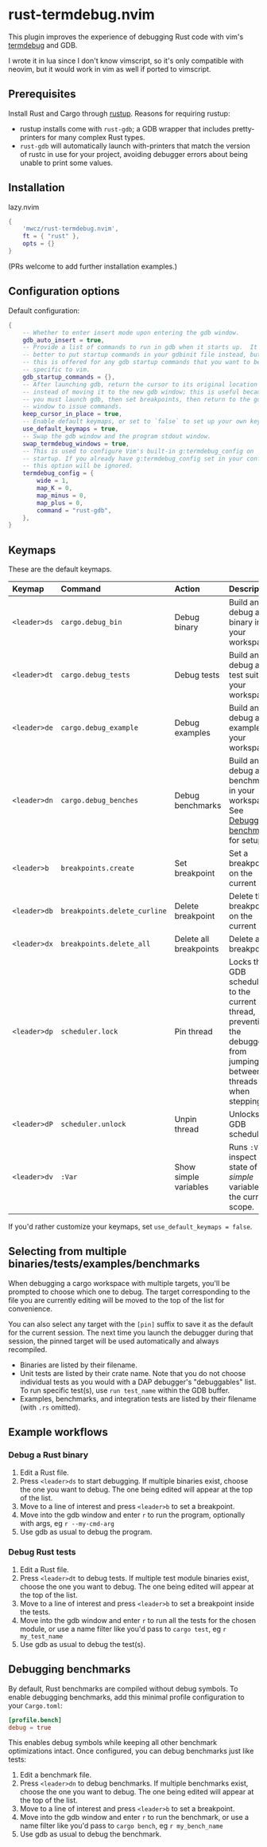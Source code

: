 # rust-termdebug.nvim

This plugin improves the experience of debugging Rust code with vim's [termdebug][termdebug] and GDB.

I wrote it in lua since I don't know vimscript, so it's only compatible with neovim, but it would work in vim as well if ported to vimscript.

## Prerequisites

Install Rust and Cargo through [rustup][rustup]. Reasons for requiring rustup:

 - rustup installs come with `rust-gdb`; a GDB wrapper that includes pretty-printers for many complex Rust types.
 - `rust-gdb` will automatically launch with-printers that match the version of rustc in use for your project, avoiding debugger errors about being unable to print some values.

## Installation

lazy.nvim
```lua
{
    'mwcz/rust-termdebug.nvim',
    ft = { "rust" },
    opts = {}
}
```

(PRs welcome to add further installation examples.)

## Configuration options

Default configuration:

```lua
{
    -- Whether to enter insert mode upon entering the gdb window.
    gdb_auto_insert = true,
    -- Provide a list of commands to run in gdb when it starts up.  It's
    -- better to put startup commands in your gdbinit file instead, but
    -- this is offered for any gdb startup commands that you want to be
    -- specific to vim.
    gdb_startup_commands = {},
    -- After launching gdb, return the cursor to its original location
    -- instead of moving it to the new gdb window; this is useful because
    -- you must launch gdb, then set breakpoints, then return to the gdb
    -- window to issue commands.
    keep_cursor_in_place = true,
    -- Enable default keymaps, or set to `false` to set up your own keymaps.
    use_default_keymaps = true,
    -- Swap the gdb window and the program stdout window.
    swap_termdebug_windows = true,
    -- This is used to configure Vim's built-in g:termdebug_config on
    -- startup. If you already have g:termdebug_config set in your config,
    -- this option will be ignored.
    termdebug_config = {
        wide = 1,
        map_K = 0,
        map_minus = 0,
        map_plus = 0,
        command = "rust-gdb",
    },
}
```

## Keymaps

These are the default keymaps.  

  | Keymap       | Command                      | Action                 | Description                                                                                                        |
  | :---         | :---                         | :---                   | :---                                                                                                               |
  | `<leader>ds` | `cargo.debug_bin`            | Debug binary           | Build and debug a binary in your workspace.                                                                        |
  | `<leader>dt` | `cargo.debug_tests`          | Debug tests            | Build and debug a test suite in your workspace.                                                                    |
  | `<leader>de` | `cargo.debug_example`        | Debug examples         | Build and debug an example in your workspace.                                                                      |
  | `<leader>dn` | `cargo.debug_benches`        | Debug benchmarks       | Build and debug a benchmark in your workspace. See [Debugging benchmarks](#debugging-benchmarks) for setup.        |
  | `<leader>b`  | `breakpoints.create`         | Set breakpoint         | Set a breakpoint on the current line.                                                                              |
  | `<leader>db` | `breakpoints.delete_curline` | Delete breakpoint      | Delete the breakpoint on the current line.                                                                         |
  | `<leader>dx` | `breakpoints.delete_all`     | Delete all breakpoints | Delete all breakpoints.                                                                                            |
  | `<leader>dp` | `scheduler.lock`             | Pin thread             | Locks the GDB scheduler to the current thread, preventing the debugger from jumping between threads when stepping. |
  | `<leader>dP` | `scheduler.unlock`           | Unpin thread           | Unlocks the GDB scheduler.                                                                                         |
  | `<leader>dv` | `:Var`                       | Show simple variables  | Runs `:Var` to inspect the state of _simple_ variables in the current scope.                                       |

If you'd rather customize your keymaps, set `use_default_keymaps = false`.

## Selecting from multiple binaries/tests/examples/benchmarks

When debugging a cargo workspace with multiple targets, you'll be prompted to choose which one to debug. The target corresponding to the file you are currently editing will be moved to the top of the list for convenience.

You can also select any target with the `[pin]` suffix to save it as the default for the current session. The next time you launch the debugger during that session, the pinned target will be used automatically and always recompiled.

- Binaries are listed by their filename.
- Unit tests are listed by their crate name.  Note that you do not choose individual tests as you would with a DAP debugger's "debuggables" list.  To run specific test(s), use `run test_name` within the GDB buffer.
- Examples, benchmarks, and integration tests are listed by their filename (with `.rs` omitted).

## Example workflows

### Debug a Rust binary

 1. Edit a Rust file.
 2. Press `<leader>ds` to start debugging.  If multiple binaries exist, choose the one you want to debug.  The one being edited will appear at the top of the list.
 3. Move to a line of interest and press `<leader>b` to set a breakpoint.
 4. Move into the gdb window and enter `r` to run the program, optionally with args, eg `r --my-cmd-arg`
 5. Use gdb as usual to debug the program.

### Debug Rust tests

 1. Edit a Rust file.
 2. Press `<leader>dt` to debug tests.  If multiple test module binaries exist, choose the one you want to debug.  The one being edited will appear at the top of the list.
 3. Move to a line of interest and press `<leader>b` to set a breakpoint inside the tests.
 4. Move into the gdb window and enter `r` to run all the tests for the chosen module, or use a name filter like you'd pass to `cargo test`, eg `r my_test_name`
 5. Use gdb as usual to debug the test(s).

## Debugging benchmarks

By default, Rust benchmarks are compiled without debug symbols. To enable debugging benchmarks, add this minimal profile configuration to your `Cargo.toml`:

```toml
[profile.bench]
debug = true
```

This enables debug symbols while keeping all other benchmark optimizations intact. Once configured, you can debug benchmarks just like tests:

 1. Edit a benchmark file.
 2. Press `<leader>dn` to debug benchmarks.  If multiple benchmarks exist, choose the one you want to debug.  The one being edited will appear at the top of the list.
 3. Move to a line of interest and press `<leader>b` to set a breakpoint.
 4. Move into the gdb window and enter `r` to run the benchmark, or use a name filter like you'd pass to `cargo bench`, eg `r my_bench_name`
 5. Use gdb as usual to debug the benchmark.

[termdebug]: https://vimhelp.org/terminal.txt.html#terminal-debug
[rustup]: https://rustup.rs/
[gdb]: https://sourceware.org/gdb/
